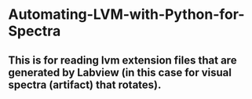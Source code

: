 # Automating-LVM-with-Python-for-Spectra
## This is for reading lvm extension files that are generated by Labview (in this case for visual spectra (artifact) that rotates).
